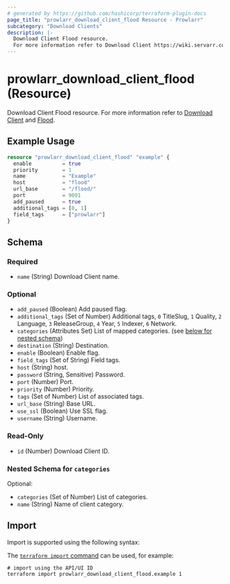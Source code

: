```yaml
---
# generated by https://github.com/hashicorp/terraform-plugin-docs
page_title: "prowlarr_download_client_flood Resource - Prowlarr"
subcategory: "Download Clients"
description: |-
  Download Client Flood resource.
  For more information refer to Download Client https://wiki.servarr.com/prowlarr/settings#download-clients and Flood https://wiki.servarr.com/prowlarr/supported#flood.
---
```


# prowlarr_download_client_flood (Resource)

<!-- subcategory:Download Clients -->
Download Client Flood resource.
For more information refer to [Download Client](https://wiki.servarr.com/prowlarr/settings#download-clients) and [Flood](https://wiki.servarr.com/prowlarr/supported#flood).

## Example Usage

```terraform
resource "prowlarr_download_client_flood" "example" {
  enable          = true
  priority        = 1
  name            = "Example"
  host            = "flood"
  url_base        = "/flood/"
  port            = 9091
  add_paused      = true
  additional_tags = [0, 1]
  field_tags      = ["prowlarr"]
}
```

<!-- schema generated by tfplugindocs -->
## Schema

### Required

- `name` (String) Download Client name.

### Optional

- `add_paused` (Boolean) Add paused flag.
- `additional_tags` (Set of Number) Additional tags, `0` TitleSlug, `1` Quality, `2` Language, `3` ReleaseGroup, `4` Year, `5` Indexer, `6` Network.
- `categories` (Attributes Set) List of mapped categories. (see [below for nested schema](#nestedatt--categories))
- `destination` (String) Destination.
- `enable` (Boolean) Enable flag.
- `field_tags` (Set of String) Field tags.
- `host` (String) host.
- `password` (String, Sensitive) Password.
- `port` (Number) Port.
- `priority` (Number) Priority.
- `tags` (Set of Number) List of associated tags.
- `url_base` (String) Base URL.
- `use_ssl` (Boolean) Use SSL flag.
- `username` (String) Username.

### Read-Only

- `id` (Number) Download Client ID.

<a id="nestedatt--categories"></a>
### Nested Schema for `categories`

Optional:

- `categories` (Set of Number) List of categories.
- `name` (String) Name of client category.

## Import

Import is supported using the following syntax:

The [`terraform import` command](https://developer.hashicorp.com/terraform/cli/commands/import) can be used, for example:

```shell
# import using the API/UI ID
terraform import prowlarr_download_client_flood.example 1
```
